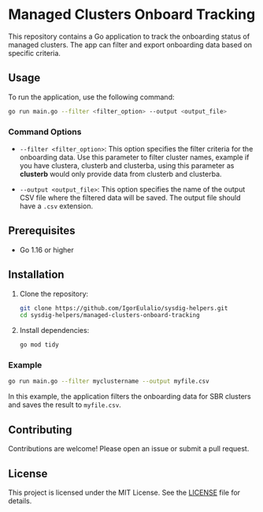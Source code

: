 # Managed Clusters Onboard Tracking

This repository contains a Go application to track the onboarding status of managed clusters. The app can filter and export onboarding data based on specific criteria.

## Usage

To run the application, use the following command:

```sh
go run main.go --filter <filter_option> --output <output_file>
```

### Command Options

- `--filter <filter_option>`: This option specifies the filter criteria for the onboarding data. Use this parameter to filter cluster names, example if you have clustera, clusterb and clusterba, using this parameter as **clusterb** would only provide data from clusterb and clusterba.

- `--output <output_file>`: This option specifies the name of the output CSV file where the filtered data will be saved. The output file should have a `.csv` extension.

## Prerequisites

- Go 1.16 or higher

## Installation

1. Clone the repository:

    ```sh
    git clone https://github.com/IgorEulalio/sysdig-helpers.git
    cd sysdig-helpers/managed-clusters-onboard-tracking
    ```

2. Install dependencies:

    ```sh
    go mod tidy
    ```

### Example

```sh
go run main.go --filter myclustername --output myfile.csv
```

In this example, the application filters the onboarding data for SBR clusters and saves the result to `myfile.csv`.

## Contributing

Contributions are welcome! Please open an issue or submit a pull request.

## License

This project is licensed under the MIT License. See the [LICENSE](LICENSE) file for details.

